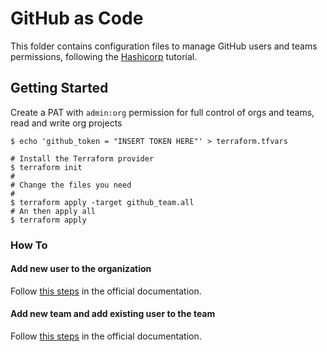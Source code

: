 # GitHub as Code

This folder contains configuration files to manage GitHub users and teams permissions, following the [Hashicorp](https://learn.hashicorp.com/tutorials/terraform/github-user-teams) tutorial.

## Getting Started

Create a PAT with `admin:org` permission for full control of orgs and teams, read and write org projects

```shell
$ echo 'github_token = "INSERT TOKEN HERE"' > terraform.tfvars

# Install the Terraform provider
$ terraform init
# 
# Change the files you need
# 
$ terraform apply -target github_team.all
# An then apply all
$ terraform apply
```

### How To

#### Add new user to the organization

Follow [this steps](https://learn.hashicorp.com/tutorials/terraform/github-user-teams#invite-user-to-organization) in the official documentation.

#### Add new team and add existing user to the team

Follow [this steps](https://learn.hashicorp.com/tutorials/terraform/github-user-teams#create-new-team) in the official documentation.
